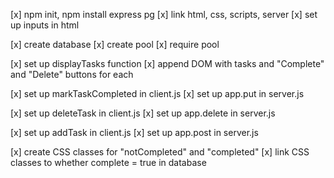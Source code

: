 [x] npm init, npm install express pg
[x] link html, css, scripts, server
[x] set up inputs in html

[x] create database
[x] create pool
[x] require pool

[x] set up displayTasks function
[x] append DOM with tasks and "Complete" and "Delete" buttons for each

[x] set up markTaskCompleted in client.js
[x] set up app.put in server.js

[x] set up deleteTask in client.js
[x] set up app.delete in server.js

[x] set up addTask in client.js
[x] set up app.post in server.js

[x] create CSS classes for "notCompleted" and "completed"
[x] link CSS classes to whether complete = true in database
